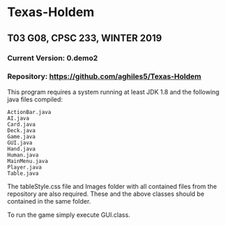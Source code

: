 # Texas-Holdem
## T03 G08, CPSC 233, WINTER 2019
### Current Version: 0.demo2
### Repository: https://github.com/aghiles5/Texas-Holdem

This program requires a system running at least JDK 1.8 and the following java files compiled:

```
ActionBar.java
AI.java
Card.java
Deck.java
Game.java
GUI.java
Hand.java
Human.java
MainMenu.java
Player.java
Table.java
```

The tableStyle.css file and Images folder with all contained files from the repository are also required. These and the above classes should be contained in the same folder.

To run the game simply execute GUI.class.

